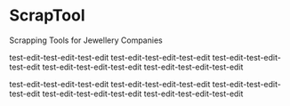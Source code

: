 # ScrapTool
Scrapping Tools for Jewellery Companies

test-edit-test-edit-test-edit
test-edit-test-edit-test-edit
test-edit-test-edit-test-edit
test-edit-test-edit-test-edit
test-edit-test-edit-test-edit

test-edit-test-edit-test-edit
test-edit-test-edit-test-edit
test-edit-test-edit-test-edit
test-edit-test-edit-test-edit
test-edit-test-edit-test-edit
